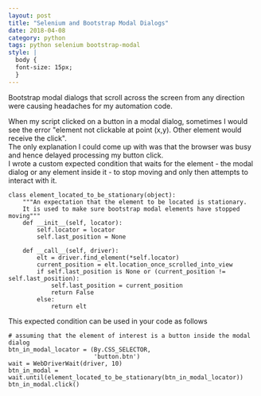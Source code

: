 ```yaml
---
layout: post
title: "Selenium and Bootstrap Modal Dialogs"
date: 2018-04-08
category: python
tags: python selenium bootstrap-modal
style: |
  body {
  font-size: 15px;
  }
---
```

Bootstrap modal dialogs that scroll across the screen from any direction were causing headaches for my automation code.  

When my script clicked on a button in a modal dialog, sometimes I would see the error "element not clickable at point (x,y). Other element would receive the click".  
The only explanation I could come up with was that the browser was busy and hence delayed processing my button click.  
I wrote a custom expected condition that waits for the element - the modal dialog  or any element inside it - to stop moving and only then attempts to interact with it.  
```
class element_located_to_be_stationary(object):
    """An expectation that the element to be located is stationary.
    It is used to make sure bootstrap modal elements have stopped moving"""
    def __init__(self, locator):
        self.locator = locator
        self.last_position = None

    def __call__(self, driver):
        elt = driver.find_element(*self.locator)
        current_position = elt.location_once_scrolled_into_view
        if self.last_position is None or (current_position != self.last_position):
            self.last_position = current_position
            return False
        else:
            return elt

```
This expected condition can be used in your code as follows
```
# assuming that the element of interest is a button inside the modal dialog 
btn_in_modal_locator = (By.CSS_SELECTOR,
                        'button.btn')
wait = WebDriverWait(driver, 10)
btn_in_modal = wait.until(element_located_to_be_stationary(btn_in_modal_locator))
btn_in_modal.click()

```
